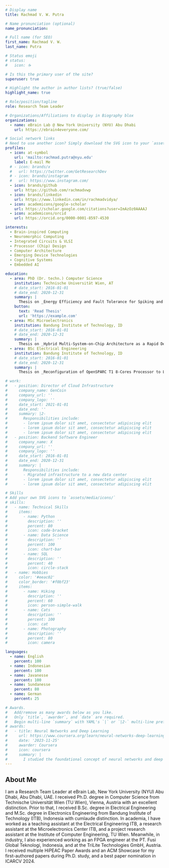 ```yaml
---
# Display name
title: Rachmad V. W. Putra

# Name pronunciation (optional)
name_pronunciation: 

# Full name (for SEO)
first_name: Rachmad V. W. 
last_name: Putra

# Status emoji
# status:
#   icon: ☕️

# Is this the primary user of the site?
superuser: true

# Highlight the author in author lists? (true/false)
highlight_name: true

# Role/position/tagline
role: Research Team Leader

# Organizations/Affiliations to display in Biography blox
organizations:
  - name: eBrain Lab @ New York University (NYU) Abu Dhabi
    url: https://ebrain4everyone.com/

# Social network links
# Need to use another icon? Simply download the SVG icon to your `assets/media/icons/` folder.
profiles:
  - icon: at-symbol
    url: 'mailto:rachmad.putra@nyu.edu'
    label: E-mail Me
  # - icon: brands/x
  #   url: https://twitter.com/GetResearchDev
  # - icon: brands/instagram
  #   url: https://www.instagram.com/
  - icon: brands/github
    url: https://github.com/rachmadvwp
  - icon: brands/linkedin
    url: https://www.linkedin.com/in/rachmadvidya/
  - icon: academicons/google-scholar
    url: https://scholar.google.com/citations?user=ImAzOz0AAAAJ
  - icon: academicons/orcid
    url: https://orcid.org/0000-0001-8597-4530

interests:
  - Brain-inspired Computing 
  - Neuromorphic Computing 
  - Integrated Circuits & VLSI
  - Processor (Chip) Design
  - Computer Architecture
  - Emerging Device Technologies
  - Cognitive Systems
  - Embedded AI

education:
  - area: PhD (Dr. techn.) Computer Science
    institution: Technische Universität Wien, AT
    # date_start: 2016-01-01
    # date_end: 2020-12-31
    summary: |
      Thesis on _Energy Efficiency and Fault Tolerance for Spiking and Deep Neural Networks_. Supervised by [Prof. Muhammad Shafique](https://ebrain4everyone.com/). 
    button:
      text: 'Read Thesis'
      url: 'https://example.com'
  - area: MSc Microelectronics
    institution: Bandung Institute of Technology, ID
    # date_start: 2016-01-01
    # date_end: 2020-12-31
    summary: |
      Thesis on _Hybrid Multi-System-on-Chip Architecture as a Rapid Development Approach for a High-Flexibility System_. Supervised by [Prof. Trio Adiono]. 
  - area: BSc Electrical Engineering
    institution: Bandung Institute of Technology, ID
    # date_start: 2016-01-01
    # date_end: 2020-12-31
    summary: |
      Thesis on _Reconfiguration of OpenSPARC T1 8-Cores Processor to Low-Cost Single-Core Processor_. Supervised by [Prof. Trio Adiono]. 

# work:
#   - position: Director of Cloud Infrastructure
#     company_name: GenCoin
#     company_url: ''
#     company_logo: ''
#     date_start: 2021-01-01
#     date_end: ''
#     summary: |2-
#       Responsibilities include:
#       - lorem ipsum dolor sit amet, consectetur adipiscing elit
#       - lorem ipsum dolor sit amet, consectetur adipiscing elit
#       - lorem ipsum dolor sit amet, consectetur adipiscing elit
#   - position: Backend Software Engineer
#     company_name: X
#     company_url: ''
#     company_logo: ''
#     date_start: 2016-01-01
#     date_end: 2020-12-31
#     summary: |
#       Responsibilities include:
#       - Migrated infrastructure to a new data center
#       - lorem ipsum dolor sit amet, consectetur adipiscing elit
#       - lorem ipsum dolor sit amet, consectetur adipiscing elit

# Skills
# Add your own SVG icons to `assets/media/icons/`
# skills:
#   - name: Technical Skills
#     items:
#       - name: Python
#         description: ''
#         percent: 80
#         icon: code-bracket
#       - name: Data Science
#         description: ''
#         percent: 100
#         icon: chart-bar
#       - name: SQL
#         description: ''
#         percent: 40
#         icon: circle-stack
#   - name: Hobbies
#     color: '#eeac02'
#     color_border: '#f0bf23'
#     items:
#       - name: Hiking
#         description: ''
#         percent: 60
#         icon: person-simple-walk
#       - name: Cats
#         description: ''
#         percent: 100
#         icon: cat
#       - name: Photography
#         description: ''
#         percent: 80
#         icon: camera

languages:
  - name: English
    percent: 100
  - name: Indonesian
    percent: 100
  - name: Javanesse
    percent: 100
  - name: Sundanesse
    percent: 80
  - name: German
    percent: 25

# Awards.
#   Add/remove as many awards below as you like.
#   Only `title`, `awarder`, and `date` are required.
#   Begin multi-line `summary` with YAML's `|` or `|2-` multi-line prefix and indent 2 spaces below.
# awards:
#   - title: Neural Networks and Deep Learning
#     url: https://www.coursera.org/learn/neural-networks-deep-learning
#     date: '2023-11-25'
#     awarder: Coursera
#     icon: coursera
#     summary: |
#       I studied the foundational concept of neural networks and deep learning. By the end, I was familiar with the significant technological trends driving the rise of deep learning; build, train, and apply fully connected deep neural networks; implement efficient (vectorized) neural networks; identify key parameters in a neural network’s architecture; and apply deep learning to your own applications.
---
```


## About Me

I am a Research Team Leader at eBrain Lab, New York University (NYU) Abu Dhabi, Abu Dhabi, UAE. I received Ph.D. degree in Computer Science from Technische Universität Wien (TU Wien), Vienna, Austria with an excellent distinction. Prior to that, I received B.Sc. degree in Electrical Engineering and M.Sc. degree in Electronics Engineering from Bandung Institute of Technology (ITB), Indonesia with cumlaude distinction. In academia, I have worked as a teaching assistant at the Electrical Engineering ITB, a research assistant at the Microelectronics Center ITB, and a project research assistant at the Institute of Computer Engineering, TU Wien. Meanwhile, in industry, I also experienced working as an FPGA engineer at the PT. Fusi Global Teknologi, Indonesia, and at the TriLite Technologies GmbH, Austria. I received multiple HiPEAC Paper Awards and an ACM Showcase for my first-authored papers during Ph.D. study, and a best paper nomination in ICARCV 2024. 

